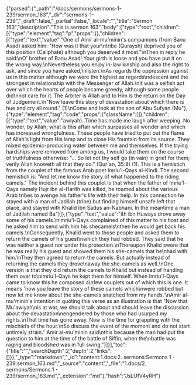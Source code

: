 {"parsed":{"_path":"/docs/sermons/sermons-1-239/sermon_163","_dir":"sermons-1-239","_draft":false,"_partial":false,"_locale":"","title":"Sermon 163","description":"This is sermon 163","body":{"type":"root","children":[{"type":"element","tag":"p","props":{},"children":[{"type":"text","value":"One of Amir al-mu'minin's companions (from Banu Asad) asked him: \"How was it that your\ntribe (Quraysh) deprived you of this position (Caliphate) although you deserved it most.\"\nThen in reply he said:\nO' brother of Banu Asad! Your girth is loose and you have put it on the wrong way.\nNevertheless you enjoy in-law kinship and also the right to ask, and since you have asked,\nlisten.\nAs regards the oppression against us in this matter although we were the highest as regards\ndescent and the strongest in relationship with the Messenger of Allah.\nIt was a selfish act over which the hearts of people became greedy, although some people did\nnot care for it. The Arbiter is Allah and to Him is the return on the Day of Judgement.\n\"Now leave this story of devastation about which there is hue and cry all round.\" (1)\nCome and look at the son of Abu Sufyan (Mu"},{"type":"element","tag":"code","props":{"className":[]},"children":[{"type":"text","value":"awiyah). Time has made me laugh after weeping. No wonder, by Allah; what is this affair which surpasses all wonder and which has increased wrongfulness. These people have tried to put out the flame of Allah's light from His lamp and to close His fountain from its source. They mixed epidemic-producing water between me and themselves. If the trying hardships were removed from among us, I would take them on the course of truthfulness otherwise: \"... So let not thy self go (in vain) in grief for them; verily Allah knoweth all that they do.\" (Qur'an, 35:8) (1). This is a hemistich from the couplet of the famous Arab poet Imriu'l-Qays al-Kindi. The second hemistich is: \"And let me know the story of what happened to the riding camels.\" The incident behind this couplet is that when the father of Imriu'l-Qays namely Hujr ibn al-Harith was killed, he roamed about the various Arab tribes to avenge his father's life with their help. In this connection he stayed with a man of Jadilah (tribe) but finding himself unsafe left that place, and stayed with Khalid ibn Sadus an-Nabhani. In the meantime a man of Jadilah named Ba"}]},{"type":"text","value":"ith ibn Huways drove away some of his camels.\nImriu'l-Qays complained of this matter to his host and he asked him to send with him his shecamels\nthen he would get back his camels.\nConsequently, Khalid went to those people and asked them to return the camels of his guest\nwhich they had robbed. They said that he was neither a guest nor under his protection.\nThereupon Khalid swore that he was really his guest and showed them his she-camels that he\nhad with him.\nThey then agreed to return the camels. But actually instead of returning the camels they drove\naway the she-camels as well.\nOne version is that they did return the camels to Khalid but instead of handing them over to\nImriu'l-Qays he kept them for himself. When Imriu'l-Qays came to know this he composed a\nfew couplets out of which this is one. It means 'now you leave the story of these camels which\nwere robbed but now let me know about the she-camels snatched from my hands.'\nAmir al-mu'minin's intention in quoting this verse as an illustration is that \"Now that Mu`awiyah\nis at war, we should talk about and should leave the discussion about the devastation\nengendered by those who had usurped my rights.\nThat time has gone away. Now is the time for grappling with the mischiefs of the hour.\nSo discuss the event of the moment and do not start untimely strain.\" Amir al-mu'minin said\nthis because the man had put the question to him at the time of the battle of Siffin, when the\nbattle was raging and bloodshed was in full swing."}]}],"toc":{"title":"","searchDepth":2,"depth":2,"links":[]}},"_type":"markdown","_id":"content:1.docs:2. sermons:Sermons 1 - 239:sermon_163.md","_source":"content","_file":"1.docs/2. sermons/Sermons 1 - 239/sermon_163.md","_extension":"md"},"hash":"JsLUfV4yRH"}